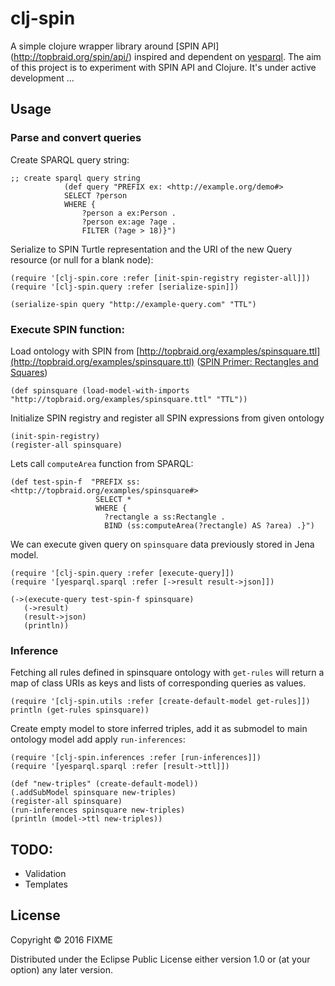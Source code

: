 # clj-spin

A simple clojure wrapper library around [SPIN API] (http://topbraid.org/spin/api/) inspired and dependent on [yesparql](https://github.com/joelkuiper/yesparql). 
The aim of this project is to experiment with SPIN API and Clojure. It's under active development ...

## Usage
### Parse and convert queries
Create SPARQL query string:

```
;; create sparql query string
            (def query "PREFIX ex: <http://example.org/demo#>
            SELECT ?person 
            WHERE { 
                ?person a ex:Person . 
                ?person ex:age ?age . 
                FILTER (?age > 18)}")
```

Serialize to SPIN Turtle representation and the URI of the new Query resource (or null for a blank node):

```
(require '[clj-spin.core :refer [init-spin-registry register-all]])
(require '[clj-spin.query :refer [serialize-spin]])

(serialize-spin query "http://example-query.com" "TTL")
```

### Execute SPIN function:

Load ontology with SPIN from [http://topbraid.org/examples/spinsquare.ttl](http://topbraid.org/examples/spinsquare.ttl) ([SPIN Primer: Rectangles and Squares](http://spinrdf.org/spinsquare.html))

```
(def spinsquare (load-model-with-imports "http://topbraid.org/examples/spinsquare.ttl" "TTL"))
```

Initialize SPIN registry and register all SPIN expressions from given ontology

```
(init-spin-registry)
(register-all spinsquare)
```

Lets call `computeArea` function from SPARQL:

```
(def test-spin-f  "PREFIX ss: <http://topbraid.org/examples/spinsquare#>
                   SELECT *
                   WHERE {
                     ?rectangle a ss:Rectangle .
                     BIND (ss:computeArea(?rectangle) AS ?area) .}")
```

We can execute given query on `spinsquare` data previously stored in Jena model. 

```
(require '[clj-spin.query :refer [execute-query]])
(require '[yesparql.sparql :refer [->result result->json]])

(->(execute-query test-spin-f spinsquare)
   (->result)
   (result->json)
   (println))
```

### Inference

Fetching all rules defined in spinsquare ontology with `get-rules` will return a map of class URIs as keys and lists of corresponding queries as values.


```
(require '[clj-spin.utils :refer [create-default-model get-rules]])
println (get-rules spinsquare))
```

Create empty model to store inferred triples, add it as submodel to main ontology model add apply `run-inferences`: 

```
(require '[clj-spin.inferences :refer [run-inferences]])
(require '[yesparql.sparql :refer [result->ttl]])

(def "new-triples" (create-default-model))
(.addSubModel spinsquare new-triples)
(register-all spinsquare)
(run-inferences spinsquare new-triples)
(println (model->ttl new-triples))
```



## TODO:
- Validation
- Templates
## License

Copyright © 2016 FIXME

Distributed under the Eclipse Public License either version 1.0 or (at
your option) any later version.

